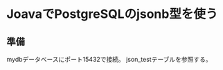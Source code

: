 JoavaでPostgreSQLのjsonb型を使う
=========================================

準備
----
mydbデータベースにポート15432で接続。
json_testテーブルを参照する。



